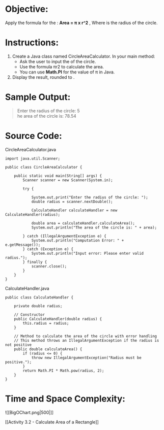 # Objective:  
Apply the formula for the :  **Area = π x r^2** , Where is the radius of the circle. 
# Instructions:  
1. Create a Java class named CircleAreaCalculator. In your main method:
	- Ask the user to input the of the circle.
	- Use the formula πr2 to calculate the area.
	- You can use **Math.PI** for the value of π in Java.
2. Display the result, rounded to .
# Sample Output:  
> Enter the radius of the circle: 5  
> he area of the circle is: 78.54

# Source Code:  
CircleAreaCalculator.java
```
import java.util.Scanner;

public class CircleAreaCalculator {

    public static void main(String[] args) {
        Scanner scanner = new Scanner(System.in);

        try {
            
            System.out.print("Enter the radius of the circle: ");
            double radius = scanner.nextDouble();
            
            CalculateHandler calculateHandler = new CalculateHandler(radius);
            
            double area = calculateHandler.calculateArea();
            System.out.println("The area of the circle is: " + area);

        } catch (IllegalArgumentException e) {
            System.out.println("Computation Error: " + e.getMessage());
        } catch (Exception e) {
            System.out.println("Input error: Please enter valid radius.");
        } finally {
            scanner.close();
        }
    }
}
```

CalculateHandler.java
```
public class CalculateHandler {

    private double radius;

    // Constructor
    public CalculateHandler(double radius) {
        this.radius = radius;
    }

    // Method to calculate the area of the circle with error handling
    // This method throws an IllegalArgumentException if the radius is not positive
    public double calculateArea() {
        if (radius <= 0) {
            throw new IllegalArgumentException("Radius must be positive.");
        }
        return Math.PI * Math.pow(radius, 2);
    }
}
```

# Time and Space Complexity: 
![[BigOChart.png|500|]]

[[Activity 3.2 - Calculate Area of a Rectangle]]
